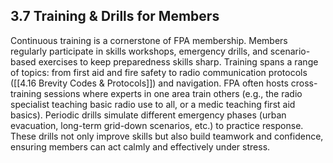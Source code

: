 ## 3.7 Training & Drills for Members

Continuous training is a cornerstone of FPA membership. Members regularly participate in skills workshops, emergency drills, and scenario-based exercises to keep preparedness skills sharp. Training spans a range of topics: from first aid and fire safety to radio communication protocols ([[4.16 Brevity Codes & Protocols]]) and navigation. FPA often hosts cross-training sessions where experts in one area train others (e.g., the radio specialist teaching basic radio use to all, or a medic teaching first aid basics). Periodic drills simulate different emergency phases (urban evacuation, long-term grid-down scenarios, etc.) to practice response. These drills not only improve skills but also build teamwork and confidence, ensuring members can act calmly and effectively under stress.